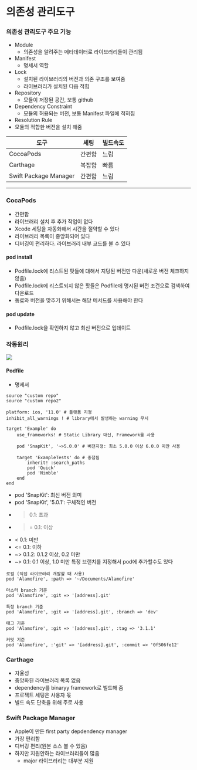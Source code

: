 # 의존성 관리도구

### 의존성 관리도구 주요 기능
- Module
    - 의존성을 알려주는 메타데이터로 라이브러리들이 관리됨
- Manifest
    - 명세서 역할
- Lock
    - 설치된 라이브러리의 버전과 의존 구조를 보여줌
    - 라이브러리가 설치된 다음 적힘
- Repository
    - 모듈이 저장된 공간, 보통 github
- Dependency Constraint
    - 모듈의 허용되는 버전, 보통 Manifest 파일에 적혀짐
- Resolution Rule
- 모듈의 적합한 버전을 설치 해줌

|도구|세팅|빌드속도|
|------|---|---|
|CocoaPods|간편함|느림|
|Carthage|복잡함|빠름|
|Swift Package Manager|간편함|느림|
---
### CocaPods
- 간편함
- 라이브러리 설치 후 추가 작업이 없다
- Xcode 세팅을 자동화해서 시간을 절약할 수 있다
- 라이브러리 목록이 중앙화되어 있다
- 디버깅이 편리하다. 라이브러리 내부 코드를 볼 수 있다

#### pod install
- Podfile.lock에 리스트된 팟들에 대해서 지덩된 버전만 다운(새로운 버전 체크하지 않음)
- Podfile.lock에 리스트되지 않은 팟들은 Podfile에 명시된 버전 조건으로 검색하여 다운로드
- 동료와 버전을 맞추기 위해서는 해당 메서드를 사용해야 한다

#### pod update
- Podfile.lock을 확인하지 않고 최신 버전으로 업데이트

### 작동원리
<img src="https://media.discordapp.net/attachments/1024844158386577458/1026393769215537182/2022-10-03_4.21.59.png">

#### Podfile
- 명세서
```
source "custom repo"
source "custom repo2"

platform: ios, '11.0' # 플랫폼 지정
inhibit_all_warnings ! # library에서 발생하는 warning 무시

target 'Example' do 
    use_frameworks! # Static Library 대신, Framework를 사용

    pod 'SnapKit', '~>5.0.0' # 버전지정: 최소 5.0.0 이상 6.0.0 미만 사용

    target 'ExampleTests' do # 중첩됨
        inherit! :search_paths
        pod 'Quick'
        pod 'Nimble'
    end
end
```

- pod 'SnapKit': 최신 버전 의미
- pod 'SnapKit', '5.0.1': 구체적인 버전
- > 0.1: 초과
- >= 0.1: 이상
- < 0.1: 미만
- <= 0.1: 이하
- ~> 0.1.2: 0.1.2 이상, 0.2 미만
- ~> 0.1: 0.1 이상, 1.0 미만
특정 브랜치를 지정해서 pod에 추가할수도 있다

```
로컬 (직접 라이브러리 개발할 때 사용)
pod 'Alamofire', :path => '~/Documents/Alamofire'

마스터 branch 기준
pod 'Alamofire', :git => '[address].git'

특정 branch 기준
pod 'Alamofire', :git => '[address].git', :branch => 'dev'

태그 기준
pod 'Alamofire', :git => '[address].git', :tag => '3.1.1'

커밋 기준
pod 'Alamofire', :'git' => '[address].git', :commit => '0f506fe12'
```

### Carthage
- 자율성
- 중앙화된 라이브러리 목록 없음
- dependency를 binaryy framework로 빌드해 줌
- 프로젝트 세팅은 사용자 몫
- 빌드 속도 단축을 위해 주로 사용

### Swift Package Manager
- Apple이 만든 first party depdendency manager
- 가장 편리함
- 디버깅 편리(원본 소스 볼 수 있음)
- 하지만 지원안하는 라이브러리들이 많음
    - major 라이브러리는 대부분 지원